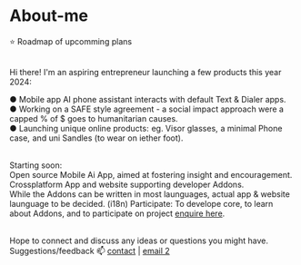 # About-me
⭐ Roadmap of upcomming plans <br><br>


Hi there! I'm an aspiring entrepreneur launching a few products this year 2024:<br>

 ● Mobile app AI <a style="text-decoration: none" href="https://github.com/qp5/bowHip_app">phone assistant</a> interacts with default Text & Dialer apps.<br>
 ● Working on a SAFE style agreement - a social impact approach were a capped % of $ goes to humanitarian causes.<br>
 ● Launching unique online products: eg. Visor glasses, a minimal Phone case, and uni Sandles (to wear on iether foot).<br><br>

Starting soon:<br>
Open source Mobile Ai App, aimed at fostering insight and encouragement. Crossplatform App and website supporting developer Addons.<br>
While the Addons can be written in most launguages, actual app & website launguage to be decided. (i18n) 
Participate: To develope core, to learn about Addons, and to participate on project <a href="mailto: support@bowhip.org">enquire here</a>.<br><br>

Hope to connect and discuss any ideas or questions you might have.<br>
Suggestions/feedback 📫 <a href="mailto: adkinscc@gmail.com">contact</a> | <a href="mailto: support@bowhip.org">email 2</a><br>
